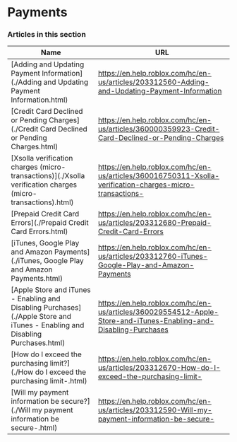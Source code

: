 # Payments  
### Articles in this section
Name|URL
-|-
[Adding and Updating Payment Information](./Adding and Updating Payment Information.html) |https://en.help.roblox.com/hc/en-us/articles/203312560-Adding-and-Updating-Payment-Information
[Credit Card Declined or Pending Charges](./Credit Card Declined or Pending Charges.html) |https://en.help.roblox.com/hc/en-us/articles/360000359923-Credit-Card-Declined-or-Pending-Charges
[Xsolla verification charges (micro-transactions)](./Xsolla verification charges (micro-transactions).html) |https://en.help.roblox.com/hc/en-us/articles/360016750311-Xsolla-verification-charges-micro-transactions-
[Prepaid Credit Card Errors](./Prepaid Credit Card Errors.html) |https://en.help.roblox.com/hc/en-us/articles/203312680-Prepaid-Credit-Card-Errors
[iTunes, Google Play and Amazon Payments](./iTunes, Google Play and Amazon Payments.html) |https://en.help.roblox.com/hc/en-us/articles/203312760-iTunes-Google-Play-and-Amazon-Payments
[Apple Store and iTunes - Enabling and Disabling Purchases](./Apple Store and iTunes - Enabling and Disabling Purchases.html) |https://en.help.roblox.com/hc/en-us/articles/360029554512-Apple-Store-and-iTunes-Enabling-and-Disabling-Purchases
[How do I exceed the purchasing limit?](./How do I exceed the purchasing limit-.html) |https://en.help.roblox.com/hc/en-us/articles/203312670-How-do-I-exceed-the-purchasing-limit-
[Will my payment information be secure?](./Will my payment information be secure-.html) |https://en.help.roblox.com/hc/en-us/articles/203312590-Will-my-payment-information-be-secure-